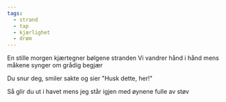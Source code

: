 ```yaml
---
tags:
  - strand
  - tap
  - kjærlighet
  - drøm
---
```

En stille morgen
kjærtegner bølgene stranden
Vi vandrer hånd i hånd
mens måkene synger
om grådig begjær

Du snur deg, smiler sakte og sier
"Husk dette, her!"

Så glir du ut i havet
mens jeg står igjen
med øynene fulle av støv
